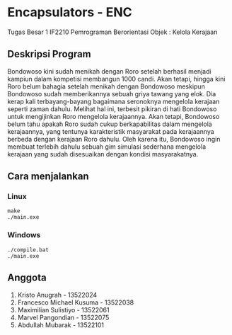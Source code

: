 # Encapsulators - ENC
Tugas Besar 1 IF2210 Pemrograman Berorientasi Objek : Kelola Kerajaan

## Deskripsi Program
Bondowoso kini sudah menikah dengan Roro setelah berhasil menjadi kampiun dalam kompetisi membangun 1000 candi. Akan tetapi, hingga kini Roro belum bahagia setelah menikah dengan Bondowoso meskipun Bondowoso sudah memberikannya sebuah griya tawang yang elok. Dia kerap kali terbayang-bayang bagaimana seronoknya mengelola kerajaan seperti zaman dahulu. 
Melihat hal ini, terbesit pikiran di hati Bondowoso untuk mengijinkan Roro mengelola kerajaannya. Akan tetapi, Bondowoso belum tahu apakah Roro sudah cukup berkapabilitas dalam mengelola kerajaannya, yang tentunya karakteristik masyarakat pada kerajaannya berbeda dengan kerajaan Roro dahulu. Oleh karena itu, Bondowoso ingin membuat terlebih dahulu sebuah gim simulasi sederhana mengelola kerajaan yang sudah disesuaikan dengan kondisi masyarakatnya.

## Cara menjalankan
### Linux
```
make
./main.exe
```

### Windows
```
./compile.bat
./main.exe
```

## Anggota
1. Kristo Anugrah - 13522024
2. Francesco Michael Kusuma - 13522038
3. Maximilian Sulistiyo - 13522061
4. Marvel Pangondian - 13522075
5. Abdullah Mubarak - 13522101
